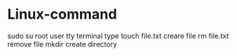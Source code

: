 # Linux-command
 sudo su            root user
 tty                 terminal type
 touch file.txt        creare file
 rm file.txt           remove file
 mkdir                 create directory
